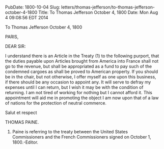 PubDate: 1800-10-04
Slug: letters/thomas-jefferson/to-thomas-jefferson-october-4-1800
Title: To Thomas Jefferson October 4, 1800
Date: Mon Aug  4 09:08:56 EDT 2014

   To Thomas Jefferson October 4, 1800

   PARIS,

   DEAR SIR:

   I understand there is an Article in the Treaty (1) to the following
   purport, that the duties payable upon Articles brought from America into
   France shall not go to the revenue, but shall be appropriated as a fund to
   pay such of the condemned cargoes as shall be proved to American property.
   If you should be in the chair, but not otherwise, I offer myself as one
   upon this business, if there should be any occasion to appoint any. It
   will serve to defray my expenses until I can return, but I wish it may be
   with the condition of returning. I am not tired of working for nothing but
   I cannot afford it. This appointment will aid me in promoting the object I
   am now upon that of a law of nations for the protection of neutral
   commerce.

   Salut et respect

   THOMAS PAINE.

   1. Paine is referring to the treaty between the United States
   Commissioners and the French Commissioners signed on October 1,
   1800.-Editor.


